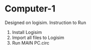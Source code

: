 # Computer-1
Designed on logisim.
Instruction to Run
1. Install Logisim
2. Import all files to Logisim
3. Run MAIN PC.circ
